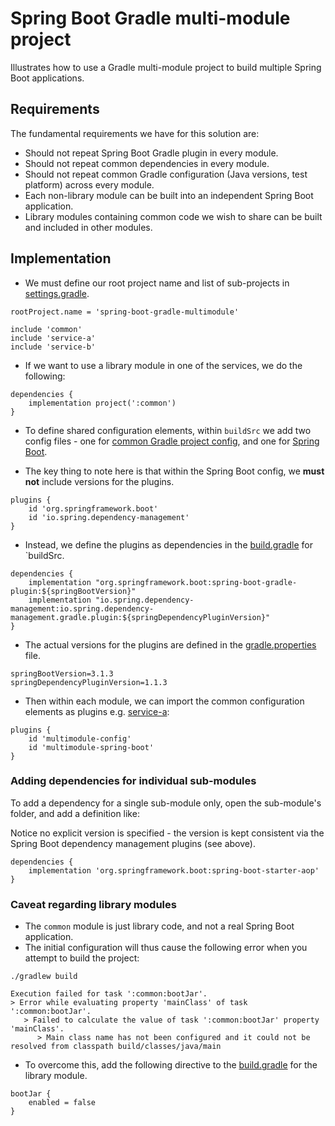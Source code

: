 # Spring Boot Gradle multi-module project

Illustrates how to use a Gradle multi-module project to build multiple Spring Boot applications.

## Requirements

The fundamental requirements we have for this solution are:

* Should not repeat Spring Boot Gradle plugin in every module.
* Should not repeat common dependencies in every module.
* Should not repeat common Gradle configuration (Java versions, test platform) across every module.
* Each non-library module can be built into an independent Spring Boot application.
* Library modules containing common code we wish to share can be built and included in other modules.

## Implementation

* We must define our root project name and list of sub-projects in [settings.gradle](settings.gradle).

```
rootProject.name = 'spring-boot-gradle-multimodule'

include 'common'
include 'service-a'
include 'service-b'
```

* If we want to use a library module in one of the services, we do the following:

```
dependencies {
    implementation project(':common')
}
```

* To define shared configuration elements, within `buildSrc` we add two config files - one for [common Gradle project config](buildSrc/src/main/groovy/multimodule-config.gradle), and one for [Spring Boot](buildSrc/src/main/groovy/multimodule-spring-boot.gradle).

* The key thing to note here is that within the Spring Boot config, we **must not** include versions for the plugins.

```
plugins {
    id 'org.springframework.boot'
    id 'io.spring.dependency-management'
}
```

* Instead, we define the plugins as dependencies in the [build.gradle](buildSrc/build.gradle) for `buildSrc.

```
dependencies {
    implementation "org.springframework.boot:spring-boot-gradle-plugin:${springBootVersion}"
    implementation "io.spring.dependency-management:io.spring.dependency-management.gradle.plugin:${springDependencyPluginVersion}"
}
```

* The actual versions for the plugins are defined in the [gradle.properties](buildSrc/gradle.properties) file.

```
springBootVersion=3.1.3
springDependencyPluginVersion=1.1.3
```

* Then within each module, we can import the common configuration elements as plugins e.g. [service-a](service-a/build.gradle):

```
plugins {
    id 'multimodule-config'
    id 'multimodule-spring-boot'
}
```

### Adding dependencies for individual sub-modules

To add a dependency for a single sub-module only, open the sub-module's folder, and add a definition like:

Notice no explicit version is specified - the version is kept consistent via the Spring Boot dependency management plugins (see above).

```
dependencies {
    implementation 'org.springframework.boot:spring-boot-starter-aop'
}
```

### Caveat regarding library modules

* The `common` module is just library code, and not a real Spring Boot application.
* The initial configuration will thus cause the following error when you attempt to build the project:

```
./gradlew build

Execution failed for task ':common:bootJar'.
> Error while evaluating property 'mainClass' of task ':common:bootJar'.
   > Failed to calculate the value of task ':common:bootJar' property 'mainClass'.
      > Main class name has not been configured and it could not be resolved from classpath build/classes/java/main
```

* To overcome this, add the following directive to the [build.gradle](common/build.gradle) for the library module.

```
bootJar {
    enabled = false
}
```
